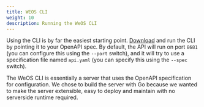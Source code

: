 ```yaml
---
title: WEOS CLI
weight: 10
description: Running the WeOS CLI
---
```

Using the CLI is by far the easiest starting point. [Download][download] and run the CLI by pointing it to your OpenAPI spec.
By default, the API will run on port `8681` (you can configure this using the `--port` switch), and it will try to use a
specification file named `api.yaml` (you can specify this using the `--spec` switch).

The WeOS CLI is essentially a server that uses the OpenAPI specification for configuration. We chose to build the
server with Go because we wanted to make the server extensible, easy to deploy and maintain with no serverside runtime required.

[download]: https://github.com/wepala/weos/releases